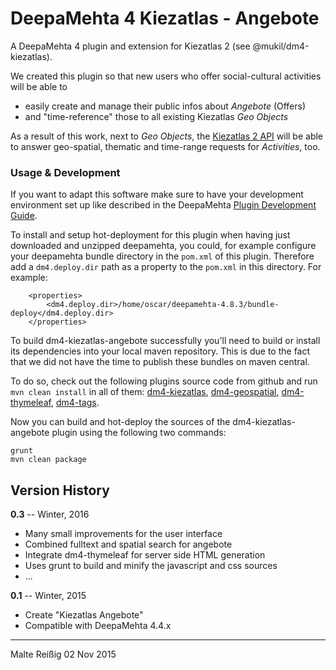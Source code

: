 
DeepaMehta 4 Kiezatlas - Angebote
=================================

A DeepaMehta 4 plugin and extension for Kiezatlas 2 (see @mukil/dm4-kiezatlas).

We created this plugin so that new users who offer social-cultural activities will be able to

* easily create and manage their public infos about _Angebote_ (Offers)
* and "time-reference" those to all existing Kiezatlas _Geo Objects_

As a result of this work, next to _Geo Objects_, the [Kiezatlas 2 API](http://kreise.kiezatlas.de/pages/api-documentation) will be able to answer geo-spatial, thematic and time-range requests for _Activities_, too.


### Usage & Development

If you want to adapt this software make sure to have your development environment set up like described in the DeepaMehta [Plugin Development Guide](https://trac.deepamehta.de/wiki/PluginDevelopmentGuide).

To install and setup hot-deployment for this plugin when having just downloaded and unzipped deepamehta, you could, for example configure your deepamehta bundle directory in the `pom.xml` of this plugin. Therefore add a `dm4.deploy.dir` path as a property to the `pom.xml` in this directory. For example:

```
    <properties>
        <dm4.deploy.dir>/home/oscar/deepamehta-4.8.3/bundle-deploy</dm4.deploy.dir>
    </properties>
```

To build dm4-kiezatlas-angebote successfully you'll need to build or install its dependencies into your local maven repository. This is due to the fact that we did not have the time to publish these bundles on maven central.

To do so, check out the following plugins source code from github and run `mvn clean install` in all of them: [dm4-kiezatlas](http://github.com/mukil/dm4-kiezatlas), [dm4-geospatial](http://github.com/mukil/dm4-geospatial), [dm4-thymeleaf](http://github.com/jri/dm4-thymeleaf), [dm4-tags](http://github.com/mukil/dm4.tags).

Now you can build and hot-deploy the sources of the dm4-kiezatlas-angebote plugin using the following two commands:
```
grunt
mvn clean package
```



Version History
---------------

**0.3** -- Winter, 2016

* Many small improvements for the user interface
* Combined fulltext and spatial search for angebote
* Integrate dm4-thymeleaf for server side HTML generation
* Uses grunt to build and minify the javascript and css sources
* ...

**0.1** -- Winter, 2015

* Create "Kiezatlas Angebote"
* Compatible with DeepaMehta 4.4.x

------------
Malte Reißig
02 Nov 2015
